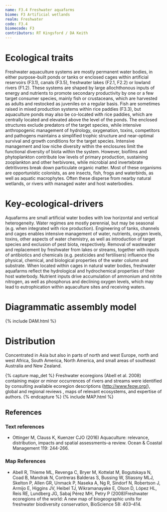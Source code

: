 ```yaml
---
name: F3.4 Freshwater aquafarms
biome: F3 Artificial wetlands
realm: Freshwater
code: F3.4
biomecode: F3
contributors: RT Kingsford / DA Keith
---
```


# Ecological traits

Freshwater aquaculture systems are mostly permanent water bodies, in either purpose-built ponds or tanks or enclosed cages within artificial reservoirs (F3.1), canals (F3.5), freshwater lakes (F2.1, F2.2) or lowland rivers (F1.2). These systems are shaped by large allochthonous inputs of energy and nutrients to promote secondary productivity by one or a few target consumer species, mainly fish or crustaceans, which are harvested as adults and restocked as juveniles on a regular basis. Fish are sometimes raised in mixed production systems within rice paddies (F3.3), but aquaculture ponds may also be co-located with rice paddies, which are centrally located and elevated above the level of the ponds. The enclosed structures exclude predators of the target species, while intensive anthropogenic management of hydrology, oxygenation, toxins, competitors and pathogens maintains a simplified trophic structure and near-optimal survival and growth conditions for the target species. Intensive management and low niche diversity within the enclosures limit the functional diversity of biota within the system. However, biofilms and phytoplankton contribute low levels of primary production, sustaining zooplankton and other herbivores, while microbial and invertebrate detritivores break down particulate organic matter. Most of these organisms are opportunistic colonists, as are insects, fish, frogs and waterbirds, as well as aquatic macrophytes. Often these disperse from nearby natural wetlands, or rivers with managed water and host waterbodies.

# Key-ecological-drivers

Aquafarms are small artificial water bodies with low horizontal and vertical heterogeneity. Water regimes are mostly perennial, but may be seasonal (e.g.&#160;when integrated with rice production). Engineering of tanks, channels and cages enables intensive management of water, nutrients, oxygen levels, toxins, other aspects of water chemistry, as well as introduction of target species and exclusion of pest biota, respectively. Removal of wastewater and replacement by freshwater from lakes or streams, together with inputs of antibiotics and chemicals (e.g.&#160;pesticides and fertilisers) influence the physical, chemical, and biological properties of the water column and substrate. When located within cages in natural water bodies, freshwater aquafarms reflect the hydrological and hydrochemical properties of their host waterbody. Nutrient inputs drive accumulation of ammonium and nitrite nitrogen, as well as phosphorus and declining oxygen levels, which may lead to eutrophication within aquaculture sites and receiving waters.

# Diagrammatic assembly model

{% include DAM.html %}

# Distribution

Concentrated in Asia but also in parts of north and west Europe, north and west Africa, South America, North America, and small areas of southeast Australia and New Zealand.

{% capture map_det %} Freshwater ecoregions (Abell et al. 2008) containing major or minor occurrences of rivers and streams were identified by consulting available ecoregion descriptions (http://www.feow.org/),  global and regional reviews , maps of relevant ecosystems, and expertise of authors. {% endcapture %}
{% include MAP.html %}

## References

### Text references

* Ottinger M, Clauss K, Kuenzer CJO (2016) Aquaculture: relevance, distribution, impacts and spatial assessments–a review. Ocean &amp; Coastal Management 119: 244-266.

### Map References

* Abell R, Thieme ML, Revenga C, Bryer M, Kottelat M, Bogutskaya N, Coad B, Mandrak N, Contreras Balderas S, Bussing W, Stiassny MLJ, Skelton P, Allen GR, Unmack P, Naseka A, Ng R, Sindorf N, Robertson J, Armijo E, Higgins JV, Heibel TJ, Wikramanayake E, Olson D, López HL, Reis RE, Lundberg JG, Sabaj Pérez MH, Petry P (2008)Freshwater ecoregions of the world: A new map of biogeographic units for freshwater biodiversity conservation, BioScience 58: 403–414.
